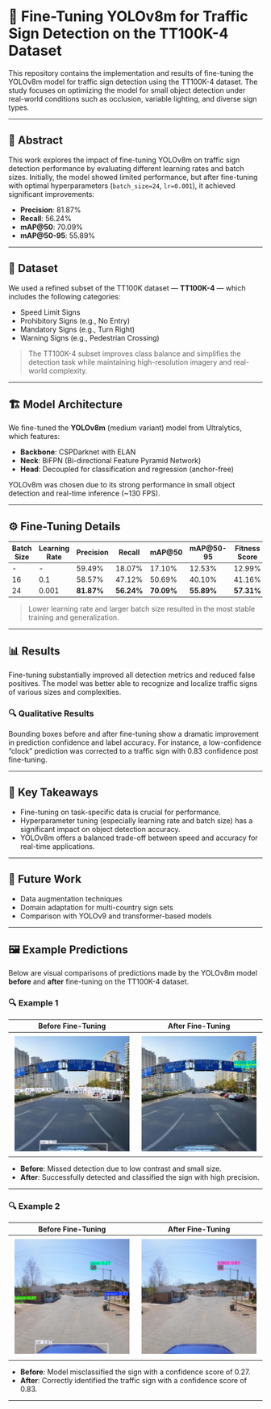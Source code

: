 # 🚦 Fine-Tuning YOLOv8m for Traffic Sign Detection on the TT100K-4 Dataset

This repository contains the implementation and results of fine-tuning the YOLOv8m model for traffic sign detection using the TT100K-4 dataset. The study focuses on optimizing the model for small object detection under real-world conditions such as occlusion, variable lighting, and diverse sign types.

---

## 📝 Abstract

This work explores the impact of fine-tuning YOLOv8m on traffic sign detection performance by evaluating different learning rates and batch sizes. Initially, the model showed limited performance, but after fine-tuning with optimal hyperparameters (`batch_size=24`, `lr=0.001`), it achieved significant improvements:

- **Precision**: 81.87%  
- **Recall**: 56.24%  
- **mAP@50**: 70.09%  
- **mAP@50-95**: 55.89%

---

## 📁 Dataset

We used a refined subset of the TT100K dataset — **TT100K-4** — which includes the following categories:

- Speed Limit Signs
- Prohibitory Signs (e.g., No Entry)
- Mandatory Signs (e.g., Turn Right)
- Warning Signs (e.g., Pedestrian Crossing)

> The TT100K-4 subset improves class balance and simplifies the detection task while maintaining high-resolution imagery and real-world complexity.

---

## 🏗️ Model Architecture

We fine-tuned the **YOLOv8m** (medium variant) model from Ultralytics, which features:

- **Backbone**: CSPDarknet with ELAN
- **Neck**: BiFPN (Bi-directional Feature Pyramid Network)
- **Head**: Decoupled for classification and regression (anchor-free)

YOLOv8m was chosen due to its strong performance in small object detection and real-time inference (~130 FPS).

---

## ⚙️ Fine-Tuning Details

| Batch Size | Learning Rate | Precision | Recall | mAP@50 | mAP@50-95 | Fitness Score |
|------------|----------------|-----------|--------|--------|------------|----------------|
| -          | -              | 59.49%    | 18.07% | 17.10% | 12.53%     | 12.99%         |
| 16         | 0.1            | 58.57%    | 47.12% | 50.69% | 40.10%     | 41.16%         |
| 24         | 0.001          | **81.87%**| **56.24%** | **70.09%** | **55.89%** | **57.31%**     |

> Lower learning rate and larger batch size resulted in the most stable training and generalization.

---

## 📊 Results

Fine-tuning substantially improved all detection metrics and reduced false positives. The model was better able to recognize and localize traffic signs of various sizes and complexities.

### 🔍 Qualitative Results

Bounding boxes before and after fine-tuning show a dramatic improvement in prediction confidence and label accuracy. For instance, a low-confidence “clock” prediction was corrected to a traffic sign with 0.83 confidence post fine-tuning.

---

## 📌 Key Takeaways

- Fine-tuning on task-specific data is crucial for performance.
- Hyperparameter tuning (especially learning rate and batch size) has a significant impact on object detection accuracy.
- YOLOv8m offers a balanced trade-off between speed and accuracy for real-time applications.

---

## 🚀 Future Work

- Data augmentation techniques
- Domain adaptation for multi-country sign sets
- Comparison with YOLOv9 and transformer-based models

---
## 🖼️ Example Predictions

Below are visual comparisons of predictions made by the YOLOv8m model **before** and **after** fine-tuning on the TT100K-4 dataset.

### 🔍 Example 1

| Before Fine-Tuning | After Fine-Tuning |
|--------------------|-------------------|
| ![Before FT 1](example_predictions/yolo_before_2.png) | ![After FT 1](example_predictions/yolo_mult.png) |

- **Before**: Missed detection due to low contrast and small size.
- **After**: Successfully detected and classified the sign with high precision.

---

### 🔍 Example 2

| Before Fine-Tuning | After Fine-Tuning |
|--------------------|-------------------|
| ![Before FT 2](example_predictions/yolo_clock.png) | ![After FT 2](example_predictions/yolo_clock_corrected.png) |

- **Before**: Model misclassified the sign with a confidence score of 0.27.
- **After**: Correctly identified the traffic sign with a confidence score of 0.83.

---
